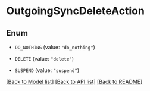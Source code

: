 # OutgoingSyncDeleteAction

## Enum


* `DO_NOTHING` (value: `"do_nothing"`)

* `DELETE` (value: `"delete"`)

* `SUSPEND` (value: `"suspend"`)


[[Back to Model list]](../README.md#documentation-for-models) [[Back to API list]](../README.md#documentation-for-api-endpoints) [[Back to README]](../README.md)


